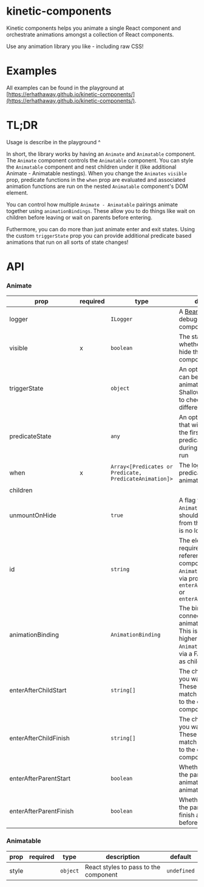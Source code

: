 # kinetic-components

Kinetic components helps you animate a single React component and orchestrate animations amongst a collection of React components.

Use any animation library you like - including raw CSS!

# Examples

All examples can be found in the playground at [https://erhathaway.github.io/kinetic-components/](https://erhathaway.github.io/kinetic-components/).

# TL;DR

Usage is describe in the playground ^

In short, the library works by having an `Animate` and `Animatable` component. The `Animate` component controls the `Animatable` component. You can style the `Animatable` component and nest children under it (like additional Animate - Animatable nestings). When you change the `Animates` `visible` prop, predicate functions in the `when` prop are evaluated and associated animation functions are run on the nested `Animatable` component's DOM element.

You can control how multiple `Animate - Animatable` pairings animate together using `animationBindings`. These allow you to do things like wait on children before leaving or wait on parents before entering.

Futhermore, you can do more than just animate enter and exit states. Using the custom `triggerState` prop you can provide additional predicate based animations that run on all sorts of state changes!

# API

### Animate

| prop                   | required | type                                                  | description                                                                                                                                                             | default     |
| ---------------------- | -------- | ----------------------------------------------------- | ----------------------------------------------------------------------------------------------------------------------------------------------------------------------- | ----------- |
| logger                 |          | `ILogger`                                             | A [Beano](https://github.com/erhathaway/beano) logger to get debugging info for this component                                                                          | `undefined` |
| visible                | x        | `boolean`                                             | The state that controls whether to show or hide the `Animatable` component                                                                                              |             |
| triggerState           |          | `object`                                              | An optional object that can be used to trigger animation runs. Shallow diffs are used to check for differences                                                          | undefined   |
| predicateState         |          | `any`                                                 | An optional state prop that will be passed as the first arg to predicate functions during an animation run                                                              | undefined   |
| when                   | x        | `Array<[Predicates or Predicate, PredicateAnimation]>` | The logic that has predicate - animationFn pairings                                                                                                                     |             |
| children               |
| unmountOnHide          |          | `true`                                                | A flag for control if the `Animatable` component should be unmounted from the DOM when it is no longer visible                                                          |
| id                     |          | `string`                                              | The element ID. This is required if you are referencing this component in another `Animate` component via props `enterAfterChildStart` or `enterAfterChildFinish`       | undefined   |
| animationBinding       |          | `AnimationBinding`                                    | The binding that connects multiple animations together. This is supplied by a higher level `Animate` or `Animatable` component via a FACC (Function as child component) | undefined   |
| enterAfterChildStart   |          | `string[]`                                            | The child ids which you want to wait for. These ids should match the ids passed to the child `Animate` component                                                        | undefined   |
| enterAfterChildFinish  |          | `string[]`                                            | The child ids which you want to wait for. These ids should match the ids passed to the child `Animate` component                                                        | undefined   |
| enterAfterParentStart  |          | `boolean`                                             | Whether to wait for the parent to fully start animating before animating                                                                                                | undefined   |
| enterAfterParentFinish |          | `boolean`                                             | Whether to wait for the parent to fully finish animating before animating                                                                                               | undefined   |

### Animatable

| prop  | required | type     | description                           | default     |
| ----- | -------- | -------- | ------------------------------------- | ----------- |
| style |          | `object` | React styles to pass to the component | `undefined` |

